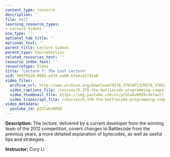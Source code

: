 ```yaml
---
content_type: resource
description: ''
file: null
learning_resource_types:
- Lecture Videos
ocw_type: ''
optional_tab_title: ''
optional_text: ''
parent_title: Lecture Videos
parent_type: CourseSection
related_resources_text: ''
resource_index_text: ''
resourcetype: Video
title: 'Lecture 7: The Lost Lecture'
uid: 998f651b-4665-ed30-ea60-bfa4c81732a0
video_files:
  archive_url: http://www.archive.org/download/MIT6.370IAP13/MIT6_370IAP13_lec7_ipod.mp4
  video_captions_file: /courses/6-370-the-battlecode-programming-competition-january-iap-2013/f06d6f7335dc56caae77662d4f6fb316_pISCwkvKMZ0.vtt
  video_thumbnail_file: https://img.youtube.com/vi/pISCwkvKMZ0/default.jpg
  video_transcript_file: /courses/6-370-the-battlecode-programming-competition-january-iap-2013/9f184ed8b81cf0717d0324b6dd5e9a50_pISCwkvKMZ0.pdf
video_metadata:
  youtube_id: pISCwkvKMZ0
---
```


**Description:** The lecture, delivered by a current developer from the winning team of the 2012 competition, covers changes to Battlecode from the previous years, a more detailed explanation of bytecodes, as well as useful tips and strategies.

**Instructor:** Cory Li